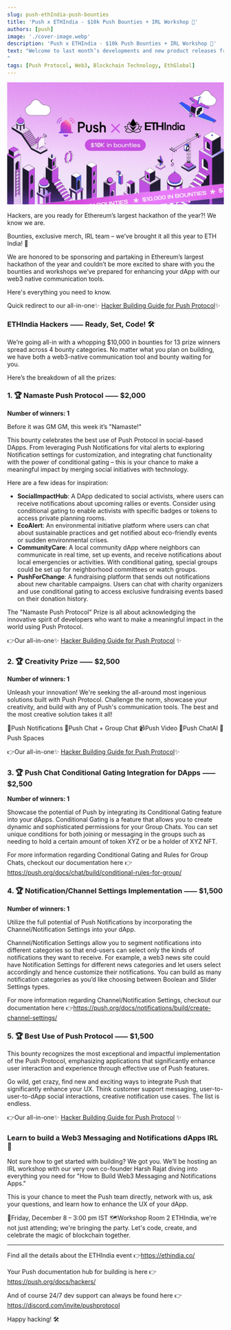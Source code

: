 ```yaml
---
slug: push-ethIndia-push-bounties
title: 'Push x ETHIndia - $10k Push Bounties + IRL Workshop 🔔'
authors: [push]
image: './cover-image.webp'
description: 'Push x ETHIndia - $10k Push Bounties + IRL Workshop 🔔'
text: "Welcome to last month’s developments and new product releases from the month of November! From groundbreaking developments to new frenships, making notable appearances, and celebrating our community – it's been a month of milestones. Read on to know all that we’ve been up to this month:
"
tags: [Push Protocol, Web3, Blockchain Technology, EthGlobal]
---
```

![Cover Image of Push x ETHIndia - $10k Push Bounties + IRL Workshop 🔔](./cover-image.webp)

<!--truncate-->

Hackers, are you ready for Ethereum’s largest hackathon of the year?! We know we are.

Bounties, exclusive merch, IRL team – we’ve brought it all this year to ETH India! 🔔

We are honored to be sponsoring and partaking in Ethereum’s largest hackathon of the year and couldn’t be more excited to share with you the bounties and workshops we’ve prepared for enhancing your dApp with our web3 native communication tools.

Here's everything you need to know.

Quick redirect to our all-in-one✨ [Hacker Building Guide for Push Protocol](https://push.org/docs/hackers/)✨

### ETHIndia Hackers ⸺  Ready, Set, Code! 🛠️
We’re going all-in with a whopping $10,000 in bounties for 13 prize winners spread across 4 bounty categories. No matter what you plan on building, we have both a web3-native communication tool and bounty waiting for you.

Here’s the breakdown of all the prizes:

### 1. 🏆 Namaste Push Protocol ⸺ $2,000


<b>Number of winners: 1</b>


Before it was GM GM, this week it’s "Namaste!" 


This bounty celebrates the best use of Push Protocol in social-based DApps. From leveraging Push Notifications for vital alerts to exploring Notification settings for customization, and integrating chat functionality with the power of conditional gating – this is your chance to make a meaningful impact by merging social initiatives with technology.


Here are a few ideas for inspiration:
- <b>SocialImpactHub</b>: A DApp dedicated to social activists, where users can receive notifications about upcoming rallies or events. Consider using conditional gating to enable activists with specific badges or tokens to access private planning rooms.
- <b>EcoAlert</b>: An environmental initiative platform where users can chat about sustainable practices and get notified about eco-friendly events or sudden environmental crises.
- <b>CommunityCare</b>: A local community dApp where neighbors can communicate in real time, set up events, and receive notifications about local emergencies or activities. With conditional gating, special groups could be set up for neighborhood committees or watch groups.
- <b>PushForChange</b>: A fundraising platform that sends out notifications about new charitable campaigns. Users can chat with charity organizers and use conditional gating to access exclusive fundraising events based on their donation history.

The "Namaste Push Protocol" Prize is all about acknowledging the innovative spirit of developers who want to make a meaningful impact in the world using Push Protocol.


👉Our all-in-one✨ [Hacker Building Guide for Push Protocol](https://push.org/docs/hackers/) ✨

### 2. 🏆 Creativity Prize ⸺ $2,500

<b>Number of winners: 1</b>


Unleash your innovation! We're seeking the all-around most ingenious solutions built with Push Protocol. Challenge the norm, showcase your creativity, and build with any of Push's communication tools. The best and the most creative solution takes it all!


🔔Push Notifications
💬Push Chat + Group Chat
📹Push Video
🤖Push ChatAI
🌌Push Spaces


👉Our all-in-one✨ [Hacker Building Guide for Push Protocol](https://push.org/docs/hackers/)✨

### 3. 🏆 Push Chat Conditional Gating Integration for DApps ⸺ $2,500

<b>Number of winners: 1</b>


Showcase the potential of Push by integrating its Conditional Gating feature into your dApps. Conditional Gating is a feature that allows you to create dynamic and sophisticated permissions for your Group Chats. You can set unique conditions for both joining or messaging in the groups such as needing to hold a certain amount of token XYZ or be a holder of XYZ NFT.


For more information regarding Conditional Gating and Rules for Group Chats, checkout our documentation here 👉https://push.org/docs/chat/build/conditional-rules-for-group/

### 4. 🏆 Notification/Channel Settings Implementation ⸺ $1,500

<b>Number of winners: 1</b>


Utilize the full potential of Push Notifications by incorporating the Channel/Notification Settings into your dApp. 


Channel/Notification Settings allow you to segment notifications into different categories so that end-users can select only the kinds of notifications they want to receive. For example, a web3 news site could have Notification Settings for different news categories and let users select accordingly and hence customize their notifications. You can build as many notification categories as you’d like choosing between Boolean and Slider Settings types.


For more information regarding Channel/Notification Settings, checkout our documentation here 👉https://push.org/docs/notifications/build/create-channel-settings/

### 5. 🏆 Best Use of Push Protocol ⸺ $1,500
This bounty recognizes the most exceptional and impactful implementation of the Push Protocol, emphasizing applications that significantly enhance user interaction and experience through effective use of Push features.

Go wild, get crazy, find new and exciting ways to integrate Push that significantly enhance your UX. Think customer support messaging, user-to-user-to-dApp social interactions, creative notification use cases. The list is endless.

👉Our all-in-one✨ [Hacker Building Guide for Push Protocol](https://push.org/docs/hackers/) ✨


### Learn to build a Web3 Messaging and Notifications dApps IRL 🤝
Not sure how to get started with building? We got you. We’ll be hosting an IRL workshop with our very own co-founder Harsh Rajat diving into everything you need for "How to Build Web3 Messaging and Notifications Apps."

This is your chance to meet the Push team directly, network with us, ask your questions, and learn how to enhance the UX of your dApp.


📅Friday, December 8 – 3:00 pm IST
🗺️Workshop Room 2
ETHIndia, we're not just attending; we're bringing the party. Let's code, create, and celebrate the magic of blockchain together. 

<hr />

Find all the details about the ETHIndia event 👉https://ethindia.co/


Your Push documentation hub for building is here 👉https://push.org/docs/hackers/


And of course 24/7 dev support can always be found here 👉https://discord.com/invite/pushprotocol

Happy hacking! 🛠️






